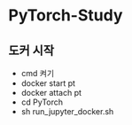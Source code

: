 # PyTorch-Study

## 도커 시작 

- cmd 켜기
- docker start pt
- docker attach pt
- cd PyTorch
- sh run_jupyter_docker.sh
